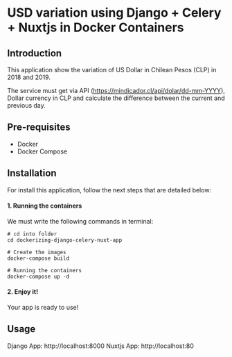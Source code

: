 # USD variation using Django + Celery + Nuxtjs in Docker Containers

## Introduction

This application show the variation of US Dollar in Chilean Pesos (CLP) in 2018 and 2019.

The service must get via API (https://mindicador.cl/api/dolar/dd-mm-YYYY), Dollar currency in CLP and calculate the difference between the current and previous day.

## Pre-requisites
* Docker
* Docker Compose

## Installation

For install this application, follow the next steps that are detailed below:

#### 1. Running the containers

We must write the following commands in terminal:

~~~
# cd into folder
cd dockerizing-django-celery-nuxt-app

# Create the images
docker-compose build

# Running the containers
docker-compose up -d
~~~

#### 2. Enjoy it!
Your app is ready to use!

## Usage

Django App: http://localhost:8000
Nuxtjs App: http://localhost:80
